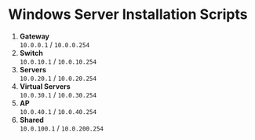 # Windows Server Installation Scripts

1. **Gateway**  
  `10.0.0.1`   /   `10.0.0.254`
2. **Switch**  
  `10.0.10.1`  /   `10.0.10.254`
4. **Servers**  
  `10.0.20.1`  /   `10.0.20.254`
5. **Virtual Servers**  
  `10.0.30.1`  /   `10.0.30.254`
6. **AP**  
  `10.0.40.1`  /   `10.0.40.254`
7. **Shared**  
  `10.0.100.1` /   `10.0.200.254`
